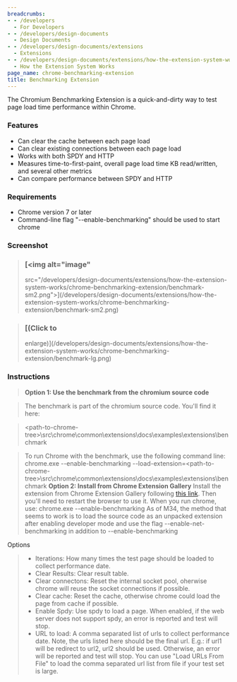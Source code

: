 ```yaml
---
breadcrumbs:
- - /developers
  - For Developers
- - /developers/design-documents
  - Design Documents
- - /developers/design-documents/extensions
  - Extensions
- - /developers/design-documents/extensions/how-the-extension-system-works
  - How the Extension System Works
page_name: chrome-benchmarking-extension
title: Benchmarking Extension
---
```


The Chromium Benchmarking Extension is a quick-and-dirty way to test page load
time performance within Chrome.

### Features

*   Can clear the cache between each page load
*   Can clear existing connections between each page load
*   Works with both SPDY and HTTP
*   Measures time-to-first-paint, overall page load time KB
            read/written, and several other metrics
*   Can compare performance between SPDY and HTTP

### Requirements

*   Chrome version 7 or later
*   Command-line flag "--enable-benchmarking" should be used to start
            chrome

### Screenshot

> ### [<img alt="image"
> src="/developers/design-documents/extensions/how-the-extension-system-works/chrome-benchmarking-extension/benchmark-sm2.png">](/developers/design-documents/extensions/how-the-extension-system-works/chrome-benchmarking-extension/benchmark-sm2.png)

> ### [(Click to
> enlarge)](/developers/design-documents/extensions/how-the-extension-system-works/chrome-benchmarking-extension/benchmark-lg.png)

### Instructions

> **Option 1: Use the benchmark from the chromium source code**

> The benchmark is part of the chromium source code. You'll find it here:

> &lt;path-to-chrome-tree&gt;\\src\\chrome\\common\\extensions\\docs\\examples\\extensions\\benchmark

> To run Chrome with the benchmark, use the following command line:
> chrome.exe --enable-benchmarking
> --load-extension=&lt;path-to-chrome-tree&gt;\\src\\chrome\\common\\extensions\\docs\\examples\\extensions\\benchmark
> **Option 2: Install from Chrome Extension Gallery**
> Install the extension from Chrome Extension Gallery following [this
> link](https://chrome.google.com/extensions/detail/channimfdomahekjcahlbpccbgaopjll).
> Then you'll need to restart the browser to use it.
> When you run chrome, use:
> chrome.exe --enable-benchmarking
> As of M34, the method that seems to work is to load the source code as an
> unpacked extension after enabling developer mode and use the flag
> --enable-net-benchmarking in addition to --enable-benchmarking

Options

> *   Iterations: How many times the test page should be loaded to
              collect performance date.
> *   Clear Results: Clear result table.
> *   Clear connectons: Reset the internal socket pool, oherwise chrome
              will reuse the socket connections if possible.
> *   Clear cache: Reset the cache, otherwise chrome could load the page
              from cache if possible.
> *   Enable Spdy: Use spdy to load a page. When enabled, if the web
              server does not support spdy, an error is reported and test will
              stop.
> *   URL to load: A comma separated list of urls to collect performance
              date. Note, the urls listed here should be the final url. E.g.: if
              url1 will be redirect to url2, url2 should be used. Otherwise, an
              error will be reported and test will stop. You can use "Load URLs
              From File" to load the comma separated url list from file if your
              test set is large.
